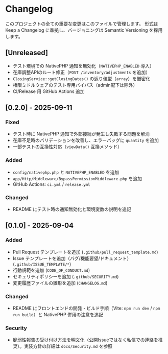 # Changelog

このプロジェクトの全ての重要な変更はこのファイルで管理します。
形式は Keep a Changelog に準拠し、バージョニングは Semantic Versioning を採用します。

## [Unreleased]

- テスト環境での NativePHP 通知を無効化（`NATIVEPHP_ENABLED` 導入）
- 在庫調整APIのルート修正（`POST /inventory/adjustments` を追加）
- `ClosingService::getClosingDates()` の返り値型（`array`）を厳密化
- 権限ミドルウェアのテスト専用バイパス（admin配下は除外）
- CI/Release 用 GitHub Actions 追加

## [0.2.0] - 2025-09-11

### Fixed
- テスト時に NativePHP 通知で外部接続が発生し失敗する問題を解消
- 在庫不足時のバリデーションを改善し、エラーバッグに `quantity` を追加
- 一部テストの互換性対応（`viewData()` 互換メソッド）

### Added
- `config/nativephp.php` と `NATIVEPHP_ENABLED` を追加
- `app/Http/Middleware/BypassPermissionMiddleware.php` を追加
- GitHub Actions: `ci.yml` / `release.yml`

### Changed
- README にテスト時の通知無効化と環境変数の説明を追記

## [0.1.0] - 2025-09-04

### Added
- Pull Request テンプレートを追加 (`.github/pull_request_template.md`)
- Issue テンプレートを追加（バグ/機能要望/ドキュメント）(`.github/ISSUE_TEMPLATE/*`)
- 行動規範を追加 (`CODE_OF_CONDUCT.md`)
- セキュリティポリシーを追加 (`.github/SECURITY.md`)
- 変更履歴ファイルの雛形を追加 (`CHANGELOG.md`)

### Changed
- README にフロントエンドの開発・ビルド手順（Vite: `npm run dev` / `npm run build`）と NativePHP 併用の注意を追記

### Security
- 脆弱性報告の受け付け方法を明文化（公開Issueではなく私信での連絡を推奨）。実装方針の詳細は `docs/Security.md` を参照
